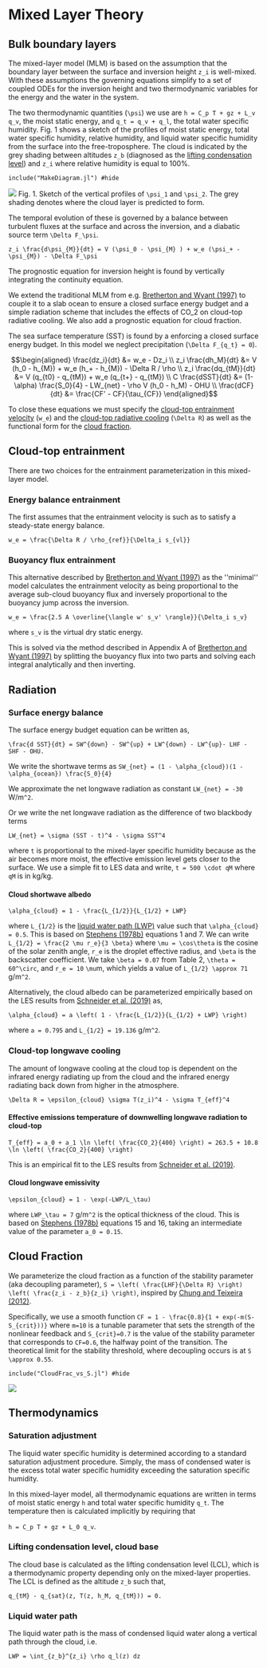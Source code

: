 # Mixed Layer Theory

## Bulk boundary layers

The mixed-layer model (MLM) is based on the assumption that the boundary layer between the surface and inversion height ``z_i`` is well-mixed. With these assumptions the governing equations simplify to a set of coupled ODEs for the inversion height and two thermodynamic variables for the energy and the water in the system.

The two thermodynamic quantities (``\psi``) we use are ``h = C_p T + gz + L_v q_v``, the moist static energy, and ``q_t = q_v + q_l``, the total water specific humidity. Fig. 1 shows a sketch of the profiles of moist static energy, total water specific humidity, relative humidity, and liquid water specific humidity from the surface into the free-troposphere. The cloud is indicated by the grey shading between altitudes ``z_b`` (diagnosed as the [lifting condensation level](#Lifting-condensation-level,-cloud-base)) and ``z_i`` where relative humidity is equal to 100%.

```@example
include("MakeDiagram.jl") #hide
```
![](./figures/mlm-diagram-with-ql.png)
Fig. 1. Sketch of the vertical profiles of ``\psi_1`` and ``\psi_2``. The grey shading denotes where the cloud layer is predicted to form.

The temporal evolution of these is governed by a balance between turbulent fluxes at the surface and across the inversion, and a diabatic source term ``\Delta F_\psi``.

``z_i \frac{d\psi_{M}}{dt} = V (\psi_0 - \psi_{M} ) + w_e (\psi_+ - \psi_{M}) - \Delta F_\psi``

The prognostic equation for inversion height is found by vertically integrating the continuity equation. 

We extend the traditional MLM from e.g. [Bretherton and Wyant (1997)](https://doi.org/10.1175/1520-0469(1997)054<0148:MTLTSA>2.0.CO;2) to couple it to a slab ocean to ensure a closed surface energy budget and a simple radiation scheme that includes the effects of CO_2 on cloud-top radiative cooling. We also add a prognostic equation for cloud fraction.

The sea surface temperature (SST) is found by a enforcing a closed surface energy budget. In this model we neglect precipitation (``\Delta F_{q_t} = 0``).

```math
\begin{aligned} 
    \frac{dz_i}{dt} &= w_e - Dz_i \\ 
    z_i \frac{dh_M}{dt} &= V (h_0 - h_{M}) + w_e (h_+ - h_{M}) - \Delta R / \rho \\ 
    z_i \frac{dq_{tM}}{dt} &= V (q_{t0} - q_{tM}) + w_e (q_{t+} - q_{tM}) \\ 
    C \frac{dSST}{dt} &= (1-\alpha) \frac{S_0}{4} - LW_{net} - \rho V (h_0 - h_M) - OHU \\
    \frac{dCF}{dt} &= \frac{CF' - CF}{\tau_{CF}} 
\end{aligned}
```

To close these equations we must specify the [cloud-top entrainment velocity](#Cloud-top-entrainment) (``w_e``) and the [cloud-top radiative cooling](#Radiation) (``\Delta R``) as well as the functional form for the [cloud fraction](#Cloud-Fraction).

## Cloud-top entrainment
There are two choices for the entrainment parameterization in this mixed-layer model.

### Energy balance entrainment

The first assumes that the entrainment velocity is such as to satisfy a steady-state energy balance.

``w_e = \frac{\Delta R / \rho_{ref}}{\Delta_i s_{vl}}``

### Buoyancy flux entrainment

This alternative described by [Bretherton and Wyant (1997)](https://doi.org/10.1175/1520-0469(1997)054<0148:MTLTSA>2.0.CO;2) as the ''minimal'' model calculates the entrainment velocity as being proportional to the average sub-cloud buoyancy flux and inversely proportional to the buoyancy jump across the inversion.

``w_e = \frac{2.5 A \overline{\langle w' s_v' \rangle}}{\Delta_i s_v}``

where ``s_v`` is the virtual dry static energy. 

This is solved via the method described in Appendix A of [Bretherton and Wyant (1997)](https://doi.org/10.1175/1520-0469(1997)054<0148:MTLTSA>2.0.CO;2) by splitting the buoyancy flux into two parts and solving each integral analytically and then inverting. 

## Radiation

### Surface energy balance
The surface energy budget equation can be written as,

``\frac{d SST}{dt} = SW^{down} - SW^{up} + LW^{down} - LW^{up}- LHF - SHF - OHU.``

We write the shortwave terms as
``SW_{net} = (1 - \alpha_{cloud})(1 - \alpha_{ocean}) \frac{S_0}{4}``

We approximate the net longwave radiation as constant ``LW_{net} = -30`` W/m``^2``.

Or we write the net longwave radiation as the difference of two blackbody terms

``LW_{net} = \sigma (SST - t)^4 - \sigma SST^4``

where ``t`` is proportional to the mixed-layer specific humidity because as the air becomes 
more moist, the effective emission level gets closer to the surface. We use a 
simple fit to LES data and write, ``t = 500 \cdot qM`` where ``qM`` is in kg/kg. 

#### Cloud shortwave albedo
``\alpha_{cloud} = 1 - \frac{L_{1/2}}{L_{1/2} + LWP}``

where ``L_{1/2}`` is the [liquid water path (LWP)](#Liquid-water-path) value such that ``\alpha_{cloud} = 0.5``.
This is based on [Stephens (1978b)](https://doi.org/10.1175/1520-0469(1978)035<2123:RPIEWC>2.0.CO;2) equations 1 and 7. 
We can write ``L_{1/2} = \frac{2 \mu r_e}{3 \beta}`` where ``\mu = \cos\theta`` is the cosine of the solar zenith angle, 
``r_e`` is the droplet effective radius, and ``\beta`` is the backscatter coefficient.
We take ``\beta = 0.07`` from Table 2, ``\theta = 60^\circ``, and ``r_e = 10`` ``\mu``m, which yields a value of ``L_{1/2} \approx 71`` g/m``^2``.

Alternatively, the cloud albedo can be parameterized empirically based on the LES results from [Schneider et al. (2019)](https://doi.org/10.1038/s41561-019-0310-1) as,

``\alpha_{cloud} = a \left( 1 - \frac{L_{1/2}}{L_{1/2} + LWP} \right)``

where ``a = 0.795`` and ``L_{1/2} = 19.136`` g/m``^2``.

### Cloud-top longwave cooling 
The amount of longwave cooling at the cloud top is dependent on the infrared energy radiating up from the cloud and the infrared energy radiating back down from higher in the atmosphere.

``\Delta R = \epsilon_{cloud} \sigma T(z_i)^4 - \sigma T_{eff}^4``

#### Effective emissions temperature of downwelling longwave radiation to cloud-top
``T_{eff} = a_0 + a_1 \ln \left( \frac{CO_2}{400} \right) = 263.5 + 10.8 \ln \left( \frac{CO_2}{400} \right)``

This is an empirical fit to the LES results from [Schneider et al. (2019)](https://doi.org/10.1038/s41561-019-0310-1). 

#### Cloud longwave emissivity 
``\epsilon_{cloud} = 1 - \exp(-LWP/L_\tau)``

where ``LWP_\tau = 7`` g/m``^2`` is the optical thickness of the cloud.
This is based on [Stephens (1978b)](https://doi.org/10.1175/1520-0469(1978)035<2123:RPIEWC>2.0.CO;2) equations 15 and 16, taking an intermediate value of the parameter ``a_0 = 0.15``.

## Cloud Fraction
We parameterize the cloud fraction as a function of the stability parameter (aka decoupling parameter), ``S = \left( \frac{LHF}{\Delta R} \right) \left( \frac{z_i - z_b}{z_i} \right)``, inspired by [Chung and Teixeira (2012)](https://doi.org/10.1175/JCLI-D-11-00105.1).

Specifically, we use a smooth function 
``CF = 1 - \frac{0.8}{1 + exp(-m(S-S_{crit}))}`` 
where ``m=10`` is a tunable parameter that sets the strength of the nonlinear feedback and ``S_{crit}=0.7`` is the value of the stability parameter that corresponds to ``CF=0.6``, the halfway point of the transition. The theoretical limit for the stability threshold, where decoupling occurs is at ``S \approx 0.55``.

```@example
include("CloudFrac_vs_S.jl") #hide
```
![](./figures/cf-vs-s.png)

## Thermodynamics

### Saturation adjustment
The liquid water specific humidity is determined according to a standard saturation adjustment procedure. Simply, the mass of condensed water is the excess total water specific humidity exceeding the saturation specific humidity. 

In this mixed-layer model, all thermodynamic equations are written in terms of moist static energy ``h`` and total water specific humidity ``q_t``. The temperature then is calculated implicitly by requiring that 

``h = C_p T + gz + L_0 q_v``.

### Lifting condensation level, cloud base
The cloud base is calculated as the lifting condensation level (LCL), which is a thermodynamic property depending only on the mixed-layer properties. The LCL is defined as the altitude ``z_b`` such that,

``q_{tM} - q_{sat}(z, T(z, h_M, q_{tM})) = 0.``

### Liquid water path
The liquid water path is the mass of condensed liquid water along a vertical path through the cloud, i.e.

``LWP = \int_{z_b}^{z_i} \rho q_l(z) dz``